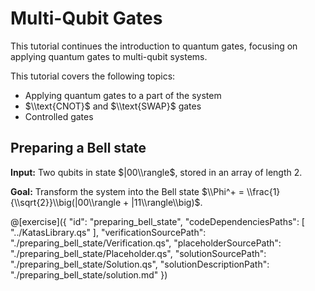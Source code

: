 # Multi-Qubit Gates

This tutorial continues the introduction to quantum gates, focusing on applying quantum gates to multi-qubit systems.

This tutorial covers the following topics:

- Applying quantum gates to a part of the system
- $\\text{CNOT}$ and $\\text{SWAP}$ gates
- Controlled gates

## Preparing a Bell state

**Input:** Two qubits in state $|00\\rangle$, stored in an array of length 2.

**Goal:** Transform the system into the Bell state $\\Phi^+ = \\frac{1}{\\sqrt{2}}\\big(|00\\rangle + |11\\rangle\\big)$.

@[exercise]({
    "id": "preparing_bell_state",
    "codeDependenciesPaths": [
        "../KatasLibrary.qs"
    ],
    "verificationSourcePath": "./preparing_bell_state/Verification.qs",
    "placeholderSourcePath": "./preparing_bell_state/Placeholder.qs",
    "solutionSourcePath": "./preparing_bell_state/Solution.qs",
    "solutionDescriptionPath": "./preparing_bell_state/solution.md"
})
